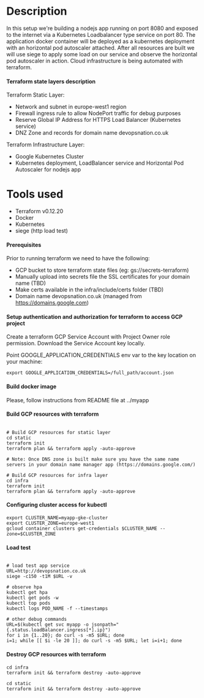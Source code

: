 
# Description

In this setup we're building a nodejs app running on port 8080 and exposed to the internet via a Kubernetes Loadbalancer type service on port 80.
The application docker container will be deployed as a kubernetes deployment with an horizontal pod autoscaler attached.
After all resources are built we will use siege to apply some load on our service and observe the horizontal pod autoscaler in action.
Cloud infrastructure is being automated with terraform.

#### Terraform state layers description

Terraform Static Layer:
* Network and subnet in europe-west1 region
* Firewall ingress rule to allow NodePort traffic for debug purposes
* Reserve Global IP Address for HTTPS Load Balancer (Kubernetes service)
* DNZ Zone and records for domain name devopsnation.co.uk

Terraform Infrastructure Layer:
* Google Kubernetes Cluster
* Kubernetes deployment, LoadBalancer service and Horizontal Pod Autoscaler for nodejs app

# Tools used
* Terraform v0.12.20
* Docker
* Kubernetes
* siege (http load test)

#### Prerequisites

Prior to running terraform we need to have the following:
* GCP bucket to store terraform state files (eg: gs://secrets-terraform)
* Manually upload into secrets file the SSL certificates for your domain name (TBD)
* Make certs available in the infra/include/certs folder (TBD)
* Domain name devopsnation.co.uk (managed from https://domains.google.com)


#### Setup authentication and authorization for terraform to access GCP project

Create a terraform GCP Service Account with Project Owner role permission.
Download the Service Account key locally.

Point GOOGLE_APPLICATION_CREDENTIALS env var to the key location on your machine:

```buildoutcfg
export GOOGLE_APPLICATION_CREDENTIALS=/full_path/account.json
```

#### Build docker image

Please, follow instructions from README file at ../myapp

#### Build GCP resources with terraform

```buildoutcfg

# Build GCP resources for static layer
cd static
terraform init
terraform plan && terraform apply -auto-approve

# Note: Once DNS zone is built make sure you have the same name servers in your domain name manager app (https://domains.google.com/)

# Build GCP resources for infra layer
cd infra
terraform init
terraform plan && terraform apply -auto-approve

```
#### Configuring cluster access for kubectl

```buildoutcfg
export CLUSTER_NAME=myapp-gke-cluster
export CLUSTER_ZONE=europe-west1
gcloud container clusters get-credentials $CLUSTER_NAME --zone=$CLUSTER_ZONE
```

#### Load test

```buildoutcfg

# load test app service
URL=http://devopsnation.co.uk
siege -c150 -t1M $URL -v

# observe hpa
kubectl get hpa
kubectl get pods -w
kubectl top pods
kubectl logs POD_NAME -f --timestamps

# other debug commands
URL=$(kubectl get svc myapp -o jsonpath="{.status.loadBalancer.ingress[*].ip}")
for i in {1..20}; do curl -s -m5 $URL; done
i=1; while [[ $i -le 20 ]]; do curl -s -m5 $URL; let i=i+1; done

```

#### Destroy GCP resources with terraform

```buildoutcfg
cd infra
terraform init && terraform destroy -auto-approve

cd static
terraform init && terraform destroy -auto-approve
```